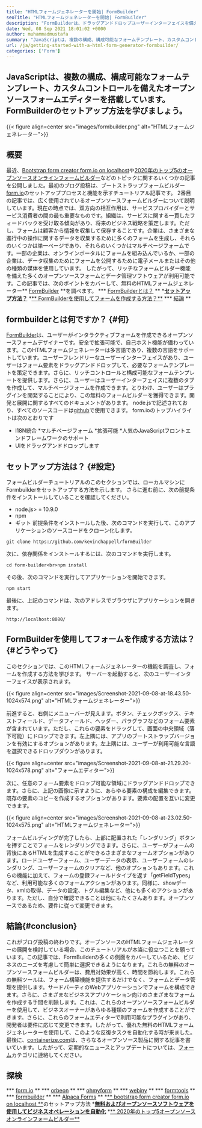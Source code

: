 ```yaml
---
title: "HTMLフォームジェネレーターを開始| FormBuilder" 
seoTitle: "HTMLフォームジェネレーターを開始| FormBuilder" 
description: "FormBuilderは、ドラッグアンドドロップユーザーインターフェイスを備えた無料で多言語HTMLフォームジェネレーターです。このチュートリアルに従って、LocalHostでセットアップする方法を学びます。" 
date: Wed, 08 Sep 2021 18:01:02 +0000
author: muhammadmustafa
summary: "JavaScriptは、複数の構成、構成可能なフォームテンプレート、カスタムコントロールを備えたオープンソースフォームエディターを搭載しています。 FormBuilderのセットアップ方法を学びましょう。" 
url: /ja/getting-started-with-a-html-form-generator-formbuilder/
categories: ['Form']
---
```


## JavaScriptは、複数の構成、構成可能なフォームテンプレート、カスタムコントロールを備えたオープンソースフォームエディターを搭載しています。 FormBuilderのセットアップ方法を学びましょう。

{{< figure align=center src="images/formbuilder.png" alt="HTMLフォームジェネレーター">}}


## **概要**
最近、[Bootstrap form creator form.io on localhost][1]や[2020年のトップ5のオープンソースオンラインフォームビルダー][2]などのトピックに関するいくつかの記事を公開しました。最初のブログ投稿は、ブートストラップフォームビルダー[form.io][3]のセットアッププロセスと機能を示すチュートリアル記事です。 2番目の記事では、広く使用されているオープンソースフォームビルダーについて説明しています。現在の時点では、双方向の相互作用は、サービスプロバイダーとサービス消費者の間の最も重要なものです。組織は、サービスに関する一貫したフィードバックを受け取る傾向があり、将来のビジネス戦略を策定します。ただし、フォームは顧客から情報を収集して保存することです。企業は、さまざまな進行中の操作に関するデータを収集するために多くのフォームを生成し、それらのいくつかは単一ページであり、それらのいくつかはマルチページフォームです。一部の企業は、オンラインポータルにフォームを組み込んでいるか、一部の企業は、データ収集のためにフォームを公開するために電子メールまたはその他の種類の媒体を使用しています。
したがって、リッチなフォームビルダー機能を備えた多くのオープンソースフォームとデータ管理ソフトウェアが利用可能です。この記事では、次のポイントをカバーして、無料のHTMLフォームジェネレーター** [FormBuilder][4] **を調べます。
  *** [FormBuilderとは？][5] **
  *[**セットアップ方法？**][6]
  *[** FormBuilderを使用してフォームを作成する方法？**][7]
  *** [結論][8] **

## formbuilderとは何ですか？ {#何}
[FormBuilder][4]は、ユーザーがインタラクティブフォームを作成できるオープンソースフォームデザイナーです。安全で拡張可能で、自己ホスト機能が備わっています。このHTMLフォームジェネレーターは多言語であり、複数の言語をサポートしています。ユーザーフレンドリーなユーザーインターフェイスがあり、ユーザーはフォーム要素をドラッグアンドドロップして、必要なフォームテンプレートを策定できます。さらに、リッチコントロールと構成可能なフォームテンプレートを提供します。さらに、ユーザーはユーザーインターフェイスに複数のタブを作成して、マルチページフォームを作成できます。とりわけ、ユーザーはプラグインを開発することにより、この無料のフォームビルダーを獲得できます。開発と展開に関するすべてのドキュメントがあります。 node.jsで記述されており、すべてのソースコードは[github][9]で使用できます。
form.ioのトップハイライトは次のとおりです
  * I18N統合
  *マルチページフォーム
  *拡張可能
  *人気のJavaScriptフロントエンドフレームワークのサポート
  * UIをドラッグアンドドロップします

## セットアップ方法は？ {#設定}
フォームビルダーチュートリアルのこのセクションでは、ローカルマシンにFormbuilderをセットアップする方法を示します。
さらに進む前に、次の前提条件をインストールしていることを確認してください。
  * node.js> = 10.9.0
  * npm
  * ギット
前提条件をインストールした後、次のコマンドを実行して、このアプリケーションのソースコードをクローン化します。
```
git clone https://github.com/kevinchappell/formBuilder
```
次に、依存関係をインストールするには、次のコマンドを実行します。
```
cd form-builder<br>npm install 
```
その後、次のコマンドを実行してアプリケーションを開始できます。
```
npm start
```
最後に、上記のコマンドは、次のアドレスでブラウザにアプリケーションを開きます。
```
http://localhost:8080/
```

## FormBuilderを使用してフォームを作成する方法は？ {#どうやって}
このセクションでは、このHTMLフォームジェネレーターの機能を調査し、フォームを作成する方法を学びます。
サーバーを起動すると、次のユーザーインターフェイスが表示されます。

{{< figure align=center src="images/Screenshot-2021-09-08-at-18.43.50-1024x574.png" alt="HTMLフォームジェネレーター">}}

前進すると、右側にメニューバーが見えます。ボタン、チェックボックス、テキストフィールド、データフィールド、ヘッダー、パラグラフなどのフォーム要素が含まれています。ただし、これらの要素をドラッグして、画面の中央領域（落下可能）にドロップできます。左上隅には、アプリのブートストラップバージョンを有効にするオプションがあります。左上隅には、ユーザーが利用可能な言語を選択できるドロップダウンがあります。

{{< figure align=center src="images/Screenshot-2021-09-08-at-21.29.20-1024x578.png" alt="フォームエディター">}}

次に、任意のフォーム要素をドロップ可能な領域にドラッグアンドドロップできます。さらに、上記の画像に示すように、あらゆる要素の構成を編集できます。既存の要素のコピーを作成するオプションがあります。要素の配置を互いに変更できます。

{{< figure align=center src="images/Screenshot-2021-09-08-at-23.02.50-1024x575.png" alt="HTMLフォームジェネレーター">}}

フォームビルディングが完了したら、上部に配置された「レンダリング」ボタンを押すことでフォームをレンダリングできます。さらに、ユーザーがフォームの背後にあるHTMLを生成することができるさまざまなフォームオプションがあります。ロードユーザーフォーム、ユーザーデータの表示、ユーザーフォームのレンダリング、ユーザーフォームのクリアなど、他のオプションもあります。これらの機能に加えて、フォームの登録フィールドタイプを返す「getFieldTypes」など、利用可能な多くのフォームアクションがあります。同様に、showデータ、xmlの取得、データの設定、トグル編集など、他にも多くのアクションがあります。ただし、自分で確認できることは他にもたくさんあります。オープンソースであるため、要件に従って変更できます。

## 結論{#conclusion}
これがブログ投稿の終わりです。オープンソースのHTMLフォームジェネレーターの展開を検討している場合、このチュートリアルが本当に役立つことを願っています。この記事では、FormBuilderの多くの側面をカバーしているため、ビジネスのニーズを考慮して簡単に選択できるようになります。これらの無料のオープンソースフォームビルダーは、費用対効果が高く、時間を節約します。これらの無料ツールは、フォーム構築機能を提供するだけでなく、フォームとデータ管理を提供します。サードパーティのWebアプリケーションでフォームを構成できます。さらに、さまざまなビジネスアプリケーション向けのさまざまなフォームを作成する手間を削除します。これは、これらのオープンソースフォームビルダーを使用して、ビジネスオーナーがあらゆる種類のフォームを作成することができます。さらに、これらのフォームエディターで利用可能なプラグインがあり、開発者は要件に応じて変更できます。したがって、優れた無料のHTMLフォームジェネレーターを使用して、このような反復タスクを自動化する時が来ました。
最後に、[containerize.com][10]は、さらなるオープンソース製品に関する記事を書いています。したがって、定期的なニュースとアップデートについては、[フォーム][11]カテゴリに連絡してください。

## 探検
  *** [form.io][3] **
  *** [orbeon][12] **
  *** [ohmyform][13] **
  *** [webiny][14] **
  *** [formtools][15] **
  *** [formbuilder][4] **
  *** [Alpaca Forms][16] **
  *[** bootstrap form creator form.io on localhost **][1]のセットアップ方法
  *[**無料およびオープンソースソフトウェアを使用してビジネスオペレーションを自動化**][17]
  *[** 2020年のトップ5オープンソースオンラインフォームビルダー**][2]

  
[1]: https://blog.containerize.com/form/how-to-setup-bootstrap-form-creator-formio-on-localhost/
[2]: https://blog.containerize.com/form/top-5-open-source-online-form-builders-in-year-2020/
[3]: https://products.containerize.com/form/formio/
[4]: https://products.containerize.com/form/formbuilder/
[5]: #what
[6]: #setup
[7]: #how
[8]: #Conclusion
[9]: https://github.com/kevinchappell/formBuilder
[10]: https://www.containerize.com/
[11]: https://products.containerize.com/healthcare-technologies/
[12]: https://products.containerize.com/form/orbeon/
[13]: https://products.containerize.com/form/ohmyform/
[14]: https://products.containerize.com/form/webiny/
[15]: https://products.containerize.com/form/formtools/
[16]: https://products.containerize.com/form/alpaca/
[17]: https://blog.containerize.com/blogging/automate-business-operations-using-open-source-software/
